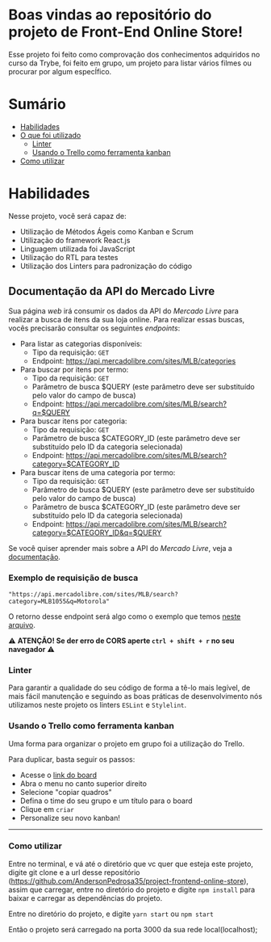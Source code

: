 # Boas vindas ao repositório do projeto de Front-End Online Store!

Esse projeto foi feito como comprovação dos conhecimentos adquiridos no curso da Trybe, foi feito em grupo, um projeto para listar vários filmes ou procurar por algum especÍfico.


# Sumário

- [Habilidades](#habilidades)
- [O que foi utilizado](#intruções-para-entregar)
  - [Linter](#linter)
  - [Usando o Trello como ferramenta kanban](#usando-o-trello-como-ferramenta-kanban)
- [Como utilizar](#Como-utilizar)

# Habilidades

Nesse projeto, você será capaz de:

* Utilização de Métodos Ágeis como Kanban e Scrum
* Utilização do framework React.js
* Linguagem utilizada foi JavaScript
* Utilização do RTL para testes
* Utilização dos Linters para padronização do código

## Documentação da API do Mercado Livre

Sua página _web_ irá consumir os dados da API do _Mercado Livre_ para realizar a busca de itens da sua loja online. Para realizar essas buscas, vocês precisarão consultar os seguintes _endpoints_:

- Para listar as categorias disponíveis:
  - Tipo da requisição: `GET`
  - Endpoint: https://api.mercadolibre.com/sites/MLB/categories
- Para buscar por itens por termo:
  - Tipo da requisição: `GET`
  - Parâmetro de busca $QUERY (este parâmetro deve ser substituído pelo valor do campo de busca)
  - Endpoint: https://api.mercadolibre.com/sites/MLB/search?q=$QUERY
- Para buscar itens por categoria:
  - Tipo da requisição: `GET`
  - Parâmetro de busca $CATEGORY_ID (este parâmetro deve ser substituído pelo ID da categoria selecionada)
  - Endpoint: https://api.mercadolibre.com/sites/MLB/search?category=$CATEGORY_ID
- Para buscar itens de uma categoria por termo:
  - Tipo da requisição: `GET`
  - Parâmetro de busca $QUERY (este parâmetro deve ser substituído pelo valor do campo de busca)
  - Parâmetro de busca $CATEGORY_ID (este parâmetro deve ser substituído pelo ID da categoria selecionada)
  - Endpoint: https://api.mercadolibre.com/sites/MLB/search?category=$CATEGORY_ID&q=$QUERY

Se você quiser aprender mais sobre a API do _Mercado Livre_, veja a [documentação](https://developers.mercadolivre.com.br/pt_br/itens-e-buscas).

### Exemplo de requisição de busca

```
"https://api.mercadolibre.com/sites/MLB/search?category=MLB1055&q=Motorola"
```

O retorno desse endpoint será algo como o exemplo que temos [neste arquivo](exemplo-motorola.json).

⚠ **ATENÇÃO! Se der erro de CORS aperte `ctrl + shift + r` no seu navegador** ⚠

### Linter

Para garantir a qualidade do seu código de forma a tê-lo mais legível, de mais fácil manutenção e seguindo as boas práticas de desenvolvimento nós utilizamos neste projeto os linters `ESLint` e `Stylelint`. 

### Usando o Trello como ferramenta kanban

Uma forma para organizar o projeto em grupo foi a utilização do Trello.

Para duplicar, basta seguir os passos:

- Acesse o [link do board](https://trello.com/b/9mjukxCq/frontend-online-store)
- Abra o menu no canto superior direito
- Selecione "copiar quadros"
- Defina o time do seu grupo e um título para o board
- Clique em `criar`
- Personalize seu novo kanban!

---
### Como utilizar
Entre no terminal, e vá até o diretório que vc quer que esteja este projeto, digite git clone e a url desse repositório (https://github.com/AndersonPedrosa35/project-frontend-online-store), assim que carregar, entre no diretório do projeto e digite ```npm install``` para baixar e carregar as dependências do projeto.

Entre no diretório do projeto, e digite ```yarn start``` ou ```npm start```

Então o projeto será carregado na porta 3000 da sua rede local(localhost);
